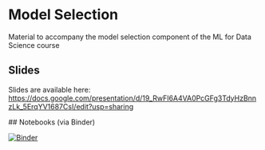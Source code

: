 # Model Selection

Material to accompany the model selection component of the ML for Data Science course

## Slides

Slides are available here: https://docs.google.com/presentation/d/19_RwFI6A4VA0PcGFg3TdyHzBnnzLk_5ErqYV1687CsI/edit?usp=sharing

## Notebooks (via Binder)

[![Binder](https://mybinder.org/badge_logo.svg)](https://mybinder.org/v2/gh/sdrogers/ml4ds/master)
